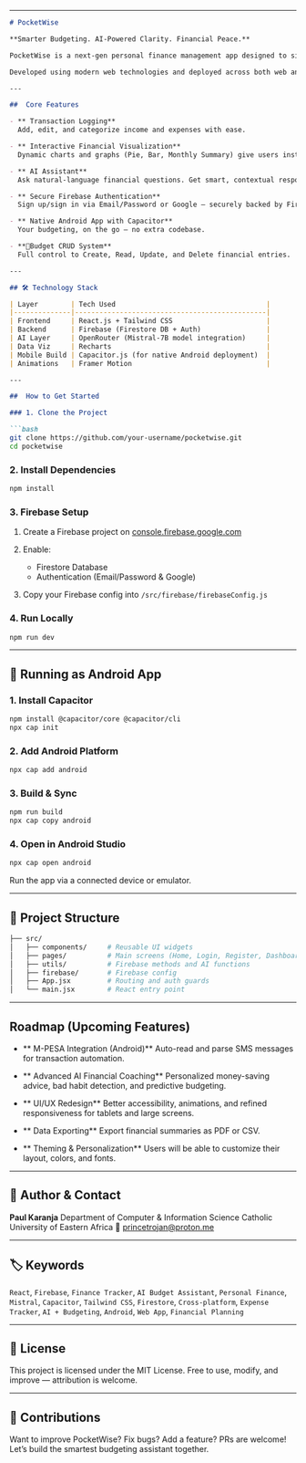 
---

````markdown
# PocketWise

**Smarter Budgeting. AI-Powered Clarity. Financial Peace.**

PocketWise is a next-gen personal finance management app designed to simplify the way individuals track, analyze, and optimize their financial habits. Whether you're saving for a goal, managing expenses, or seeking AI-powered financial insights — PocketWise makes it effortless and intuitive.

Developed using modern web technologies and deployed across both web and Android platforms via Capacitor, PocketWise merges the convenience of mobile with the power of smart data-driven decisions.

---

##  Core Features

- ** Transaction Logging**  
  Add, edit, and categorize income and expenses with ease.

- ** Interactive Financial Visualization**  
  Dynamic charts and graphs (Pie, Bar, Monthly Summary) give users instant clarity.

- ** AI Assistant**  
  Ask natural-language financial questions. Get smart, contextual responses using OpenRouter’s LLMs.

- ** Secure Firebase Authentication**  
  Sign up/sign in via Email/Password or Google — securely backed by Firebase.

- ** Native Android App with Capacitor**  
  Your budgeting, on the go — no extra codebase.

- **📝Budget CRUD System**  
  Full control to Create, Read, Update, and Delete financial entries.

---

## 🛠️ Technology Stack

| Layer        | Tech Used                                     |
|--------------|-----------------------------------------------|
| Frontend     | React.js + Tailwind CSS                       |
| Backend      | Firebase (Firestore DB + Auth)                |
| AI Layer     | OpenRouter (Mistral-7B model integration)     |
| Data Viz     | Recharts                                      |
| Mobile Build | Capacitor.js (for native Android deployment)  |
| Animations   | Framer Motion                                 |

---

##  How to Get Started

### 1. Clone the Project

```bash
git clone https://github.com/your-username/pocketwise.git
cd pocketwise
````

### 2. Install Dependencies

```bash
npm install
```

### 3. Firebase Setup

1. Create a Firebase project on [console.firebase.google.com](https://console.firebase.google.com)
2. Enable:

    * Firestore Database
    * Authentication (Email/Password & Google)
3. Copy your Firebase config into `/src/firebase/firebaseConfig.js`

### 4. Run Locally

```bash
npm run dev
```

---

## 📱 Running as Android App

### 1. Install Capacitor

```bash
npm install @capacitor/core @capacitor/cli
npx cap init
```

### 2. Add Android Platform

```bash
npx cap add android
```

### 3. Build & Sync

```bash
npm run build
npx cap copy android
```

### 4. Open in Android Studio

```bash
npx cap open android
```

Run the app via a connected device or emulator.

---

## 🧭 Project Structure

```bash
├── src/
│   ├── components/     # Reusable UI widgets
│   ├── pages/          # Main screens (Home, Login, Register, Dashboard, AI, BudgetPage)
│   ├── utils/          # Firebase methods and AI functions
│   ├── firebase/       # Firebase config
│   ├── App.jsx         # Routing and auth guards
│   └── main.jsx        # React entry point
```

---

##  Roadmap (Upcoming Features)

* ** M-PESA Integration (Android)**
  Auto-read and parse SMS messages for transaction automation.

* ** Advanced AI Financial Coaching**
  Personalized money-saving advice, bad habit detection, and predictive budgeting.

* ** UI/UX Redesign**
  Better accessibility, animations, and refined responsiveness for tablets and large screens.

* ** Data Exporting**
  Export financial summaries as PDF or CSV.

* ** Theming & Personalization**
  Users will be able to customize their layout, colors, and fonts.

---

## 👤 Author & Contact

**Paul Karanja**
Department of Computer & Information Science
Catholic University of Eastern Africa
📧 [princetrojan@proton.me](mailto:princetrojan@proton.me)

---

## 🏷️ Keywords

`React`, `Firebase`, `Finance Tracker`, `AI Budget Assistant`, `Personal Finance`,
`Mistral`, `Capacitor`, `Tailwind CSS`, `Firestore`, `Cross-platform`,
`Expense Tracker`, `AI + Budgeting`, `Android`, `Web App`, `Financial Planning`

---

## 📄 License

This project is licensed under the MIT License.
Free to use, modify, and improve — attribution is welcome.

---

## 🤝 Contributions

Want to improve PocketWise? Fix bugs? Add a feature?
PRs are welcome! Let’s build the smartest budgeting assistant together.
